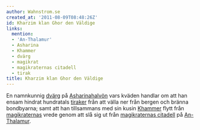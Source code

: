 ```yaml
---
author: Wahnstrom.se
created_at: '2011-08-09T08:48:26Z'
id: Kharzim klan Ghor den Väldige
links:
  mention:
  - 'An-Thalamur'
  - Asharina
  - Khammer
  - dvärg
  - magikrat
  - magikraternas citadell
  - tirak
title: Kharzim klan Ghor den Väldige
---
```


En namnkunnig [dvärg] på [Asharinahalvön] vars kväden handlar om att han ensam hindrat hundratals
[tiraker] från att välla ner från bergen och bränna bondbyarna; samt att han tillsammans med sin
kusin [Khammer] flytt från [magikraternas] vrede genom att slå sig ut från [magikraternas citadell]
på [An-Thalamur].

  [dvärg]: dvärg
  [Asharinahalvön]: Asharina
  [tiraker]: tirak
  [Khammer]: Khammer
  [magikraternas]: magikrat
  [magikraternas citadell]: magikraternas_citadell
  [An-Thalamur]: An-Thalamur